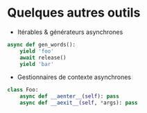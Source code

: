 # Quelques autres outils

* Itérables & générateurs asynchrones

```python
async def gen_words():
    yield 'foo'
    await release()
    yield 'bar'
```

* Gestionnaires de contexte asynchrones

```python
class Foo:
    async def __aenter__(self): pass
    async def __aexit__(self, *args): pass
```
